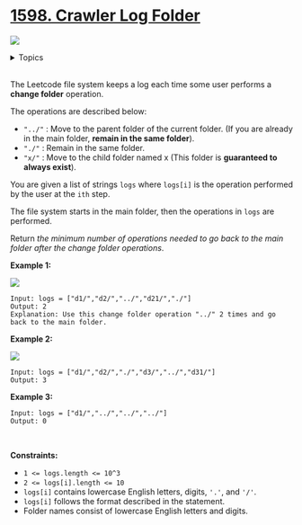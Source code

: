 # [1598. Crawler Log Folder](https://leetcode.cn/problems/crawler-log-folder/)

![](https://img.shields.io/badge/Difficulty-Easy-green.svg)

<details>
<summary>Topics</summary>

* [`Array`](https://leetcode.com/tag/array/)
* [`String`](https://leetcode.com/tag/string/)
* [`Stack`](https://leetcode.com/tag/stack/)

</details>
<br />

The Leetcode file system keeps a log each time some user performs a **change folder** operation.

The operations are described below:

 + `"../"` : Move to the parent folder of the current folder. (If you are already in the main folder, **remain in the same folder**).
 + `"./"` : Remain in the same folder.
 + `"x/"` : Move to the child folder named x (This folder is **guaranteed to always exist**).

You are given a list of strings `logs` where `logs[i]` is the operation performed by the user at the `ith` step.

The file system starts in the main folder, then the operations in `logs` are performed.

Return *the minimum number of operations needed to go back to the main folder after the change folder operations*.

**Example 1:**

![](https://assets.leetcode.com/uploads/2020/09/09/sample_11_1957.png)

    Input: logs = ["d1/","d2/","../","d21/","./"]
    Output: 2
    Explanation: Use this change folder operation "../" 2 times and go back to the main folder.

**Example 2:**

![](https://assets.leetcode.com/uploads/2020/09/09/sample_22_1957.png)

    Input: logs = ["d1/","d2/","./","d3/","../","d31/"]
    Output: 3

**Example 3:**

    Input: logs = ["d1/","../","../","../"]
    Output: 0
 

**Constraints:**

 + `1 <= logs.length <= 10^3`
 + `2 <= logs[i].length <= 10`
 + `logs[i]` contains lowercase English letters, digits, `'.'`, and `'/'`.
 + `logs[i]` follows the format described in the statement.
 + Folder names consist of lowercase English letters and digits.

